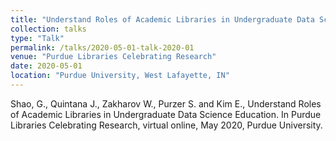 ```yaml
---
title: "Understand Roles of Academic Libraries in Undergraduate Data Science Education"
collection: talks
type: "Talk"
permalink: /talks/2020-05-01-talk-2020-01
venue: "Purdue Libraries Celebrating Research"
date: 2020-05-01
location: "Purdue University, West Lafayette, IN"
---
```


Shao, G., Quintana J., Zakharov W., Purzer S. and Kim E., Understand Roles of Academic Libraries in Undergraduate Data Science Education. In Purdue Libraries Celebrating Research, virtual online, May 2020, Purdue University.
